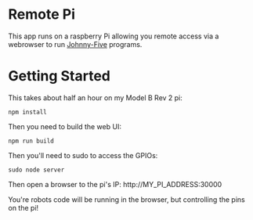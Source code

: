 Remote Pi
=======
This app runs on a raspberry Pi allowing you remote access via a webrowser to
 run [Johnny-Five](https://github.com/rwaldron/johnny-five) programs.

# Getting Started

This takes about half an hour on my Model B Rev 2 pi:
```
npm install
````

Then you need to build the web UI:
```
npm run build
```

Then you'll need to sudo to access the GPIOs:
```
sudo node server
```

Then open a browser to the pi's IP: http://MY_PI_ADDRESS:30000

You're robots code will be running in the browser, but controlling the pins on the pi!
